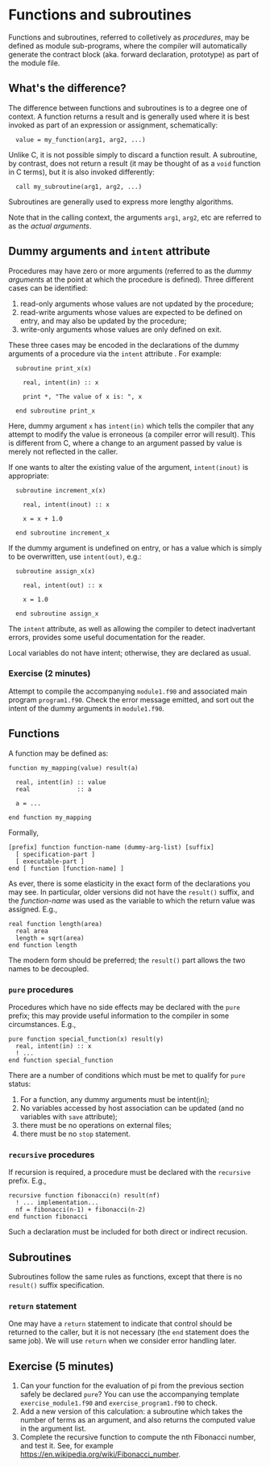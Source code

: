 # Functions and subroutines

Functions and subroutines, referred to colletively as _procedures_, may be
defined as module sub-programs, where the compiler will automatically
generate the contract block (aka. forward declaration, prototype) as
part of the module file.

## What's the difference?

The difference between functions and subroutines is to a degree one of
context. A function returns a result and is generally used where it
is best invoked as part of an expression or assignment, schematically:
```
  value = my_function(arg1, arg2, ...)
```
Unlike C, it is not possible simply to discard a function result.
A subroutine, by contrast, does not return a result (it may be thought of as a
`void` function in C terms), but it is also invoked differently:
```
  call my_subroutine(arg1, arg2, ...)
```
Subroutines are generally used to express more lengthy algorithms.

Note that in the calling context, the arguments `arg1`, `arg2`, etc
are referred to as the _actual arguments_.


## Dummy arguments and `intent` attribute

Procedures may have zero or more arguments (referred to as the _dummy
arguments_ at the point at which the procedure is defined). Three
different cases can be identified:

1. read-only arguments whose values are not updated by the procedure;
2. read-write arguments whose values are expected to be defined on
   entry, and may also be updated by the procedure;
3. write-only arguments whose values are only defined on exit.

These three cases may be encoded in the declarations of the dummy
arguments of a procedure via the `intent` attribute . For example:
```
  subroutine print_x(x)

    real, intent(in) :: x

    print *, "The value of x is: ", x

  end subroutine print_x
```
Here, dummy argument `x` has `intent(in)` which tells the compiler that
any attempt to modify the value is erroneous (a compiler error will result).
This is different from C, where a change to an argument passed by value is
merely not reflected in the caller.

If one wants to alter the existing value of the argument, `intent(inout)`
is appropriate:
```
  subroutine increment_x(x)

    real, intent(inout) :: x

    x = x + 1.0

  end subroutine increment_x
```
If the dummy argument is undefined on entry, or has a value which is
simply to be overwritten, use `intent(out)`, e.g.:
```
  subroutine assign_x(x)

    real, intent(out) :: x

    x = 1.0

  end subroutine assign_x
```
The `intent` attribute, as well as allowing the compiler to detect
inadvertant errors, provides some useful documentation for the
reader.

Local variables do not have intent; otherwise, they are declared as
usual.


### Exercise (2 minutes)

Attempt to compile the accompanying `module1.f90` and associated main
program `program1.f90`. Check the error message emitted, and sort out
the intent of the dummy arguments in `module1.f90`.


## Functions
A function may be defined as:
```
function my_mapping(value) result(a)

  real, intent(in) :: value
  real             :: a

  a = ...

end function my_mapping
```

Formally,
```
[prefix] function function-name (dummy-arg-list) [suffix]
  [ specification-part ]
  [ executable-part ]
end [ function [function-name] ] 
```
As ever, there is some elasticity in the exact form of the declarations
you may see. In particular, older versions did not have the `result()`
suffix, and the _function-name_ was used as the variable to which the
return value was assigned. E.g.,
```
real function length(area)
  real area
  length = sqrt(area)
end function length
```
The modern form should be preferred; the `result()` part allows the two
names to be decoupled.

### `pure` procedures

Procedures which have no side effects may be declared with the
`pure` prefix; this may provide useful information to the compiler
in some circumstances. E.g.,
```
pure function special_function(x) result(y)
  real, intent(in) :: x
  ! ...
end function special_function
```
There are a number of conditions which must be met to qualify for
`pure` status:
1. For a function, any dummy arguments must be intent(in);
2. No variables accessed by host association can be updated (and no variables with `save` attribute);
3. there must be no operations on external files;
4. there must be no `stop` statement.


### `recursive` procedures

If recursion is required, a procedure must be declared with the
`recursive` prefix. E.g.,
```
recursive function fibonacci(n) result(nf)
  ! ... implementation...
  nf = fibonacci(n-1) + fibonacci(n-2)
end function fibonacci
```
Such a declaration must be included for both direct or indirect recusion.

## Subroutines

Subroutines follow the same rules as functions, except that there is no
`result()` suffix specification.

### `return` statement

One may have a `return` statement to indicate that control should
be returned to the caller, but it is not necessary (the `end`
statement does the same job). We will use `return` when we consider
error handling later.


## Exercise (5 minutes)

1. Can your function for the evaluation of pi from the previous section safely be declared `pure`? You can use the accompanying template `exercise_module1.f90` and `exercise_program1.f90` to check.
2. Add a new version of this calculation: a subroutine which takes the number of terms as an argument, and also returns the computed value in the argument list.
3. Complete the recursive function to compute the nth Fibonacci number, and test it. See, for example https://en.wikipedia.org/wiki/Fibonacci_number.
